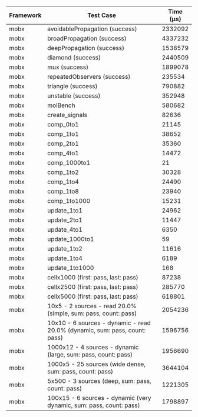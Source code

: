 | Framework | Test Case | Time (μs) |
| --- | --- | --- |
| mobx | avoidablePropagation (success) | 2332092 |
| mobx | broadPropagation (success) | 4337232 |
| mobx | deepPropagation (success) | 1538579 |
| mobx | diamond (success) | 2440509 |
| mobx | mux (success) | 1899078 |
| mobx | repeatedObservers (success) | 235534 |
| mobx | triangle (success) | 790882 |
| mobx | unstable (success) | 352948 |
| mobx | molBench | 580682 |
| mobx | create_signals | 82636 |
| mobx | comp_0to1 | 21145 |
| mobx | comp_1to1 | 38652 |
| mobx | comp_2to1 | 35360 |
| mobx | comp_4to1 | 14472 |
| mobx | comp_1000to1 | 21 |
| mobx | comp_1to2 | 30328 |
| mobx | comp_1to4 | 24490 |
| mobx | comp_1to8 | 23940 |
| mobx | comp_1to1000 | 15231 |
| mobx | update_1to1 | 24962 |
| mobx | update_2to1 | 11447 |
| mobx | update_4to1 | 6350 |
| mobx | update_1000to1 | 59 |
| mobx | update_1to2 | 11616 |
| mobx | update_1to4 | 6189 |
| mobx | update_1to1000 | 168 |
| mobx | cellx1000 (first: pass, last: pass) | 87238 |
| mobx | cellx2500 (first: pass, last: pass) | 285770 |
| mobx | cellx5000 (first: pass, last: pass) | 618801 |
| mobx | 10x5 - 2 sources - read 20.0% (simple, sum: pass, count: pass) | 2054236 |
| mobx | 10x10 - 6 sources - dynamic - read 20.0% (dynamic, sum: pass, count: pass) | 1596756 |
| mobx | 1000x12 - 4 sources - dynamic (large, sum: pass, count: pass) | 1956690 |
| mobx | 1000x5 - 25 sources (wide dense, sum: pass, count: pass) | 3644104 |
| mobx | 5x500 - 3 sources (deep, sum: pass, count: pass) | 1221305 |
| mobx | 100x15 - 6 sources - dynamic (very dynamic, sum: pass, count: pass) | 1798897 |
